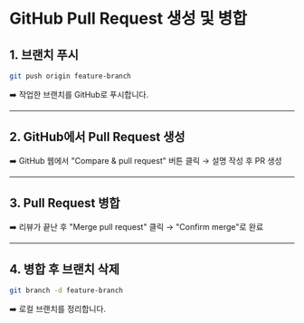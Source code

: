 # GitHub Pull Request 생성 및 병합

## 1. 브랜치 푸시

```bash
git push origin feature-branch
```

➡️ 작업한 브랜치를 GitHub로 푸시합니다.

---

## 2. GitHub에서 Pull Request 생성

➡️ GitHub 웹에서 "Compare & pull request" 버튼 클릭 → 설명 작성 후 PR 생성

---

## 3. Pull Request 병합

➡️ 리뷰가 끝난 후 "Merge pull request" 클릭 → "Confirm merge"로 완료

---

## 4. 병합 후 브랜치 삭제

```bash
git branch -d feature-branch
```

➡️ 로컬 브랜치를 정리합니다.
